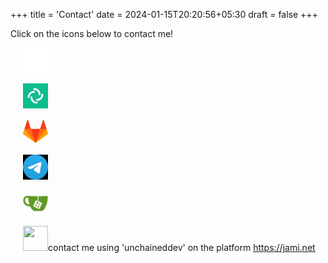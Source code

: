 +++
title = 'Contact'
date = 2024-01-15T20:20:56+05:30
draft = false
+++

<p> Click on the icons below to contact me!</p>

<a href="https://github.com/unchaineddev" target="_blank" rel="noopener noreferrer"><img src="/contact/github-mark-white.png" width="40" height="40" style="margin-left: 20px;"></a>

<a href="https://matrix.to/#/@unchaineddev:matrix.org" target="_blank" rel="noopener noreferrer"> <img src="/contact/element.jpg" width="40" height="40" style="margin-left:20px;"></a>

<a href="https://gitlab.com/unchaineddev" target="_blank" rel="noopener noreferrer"><img src="/contact/gitlab.png" width="40" height="40" style="margin-left: 20px;"></a>

<a href="https://t.me/unchained_dev" target="_blank" rel="noopener noreferrer"><img src="/contact/telegram.jpg" width="40" height="40" style="margin-left: 20px;"></a>

<a href="https://gitea.com/yusuf" target="_blank" rel="noopener noreferrer"> <img src="/contact/gitea.png" width="40" height="40" style="margin-left: 20px;"></a>

<a href="#" target="_blank" rel="noopener noreferrer"><img src="https://user-images.githubusercontent.com/7804464/51765495-396d4d00-20d8-11e9-9636-66d5275edc7e.png" width="40" height="40" style="margin-left: 20px;"></a>contact me using 'unchaineddev' on the platform https://jami.net

